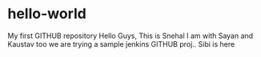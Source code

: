 # hello-world
My first GITHUB repository
Hello Guys, 
This is Snehal
I am with Sayan and Kaustav too
we are trying a sample jenkins GITHUB proj..
Sibi is here
